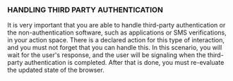 ### HANDLING THIRD PARTY AUTHENTICATION

It is very important that you are able to handle third-party authentication or the non-authentication software, such as applications or SMS verifications, in your action space. There is a declared action for this type of interaction, and you must not forget that you can handle this. In this scenario, you will wait for the user's response, and the user will be signaling when the third-party authentication is completed. After that is done, you must re-evaluate the updated state of the browser.